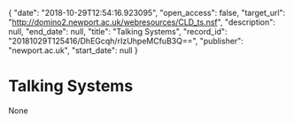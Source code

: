 {
  "date": "2018-10-29T12:54:16.923095", 
  "open_access": false, 
  "target_url": "http://domino2.newport.ac.uk/webresources/CLD_ts.nsf", 
  "description": null, 
  "end_date": null, 
  "title": "Talking Systems", 
  "record_id": "20181029T125416/DhEGcqh/rIzUhpeMCfuB3Q==", 
  "publisher": "newport.ac.uk", 
  "start_date": null
}

# Talking Systems

None
